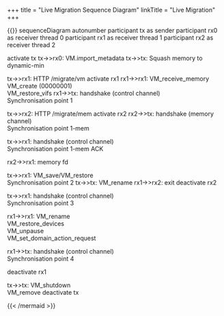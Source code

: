 +++
title = "Live Migration Sequence Diagram"
linkTitle = "Live Migration"
+++

{{<mermaid align="left">}}
sequenceDiagram
autonumber
participant tx as sender
participant rx0 as receiver thread 0
participant rx1 as receiver thread 1
participant rx2 as receiver thread 2

activate tx
tx->>rx0: VM.import_metadata
tx->>tx: Squash memory to dynamic-min

tx->>rx1: HTTP /migrate/vm
activate rx1
rx1->>rx1: VM_receive_memory<br/>VM_create (00000001)<br/>VM_restore_vifs
rx1->>tx: handshake (control channel)<br/>Synchronisation point 1

tx->>rx2: HTTP /migrate/mem
activate rx2
rx2->>tx: handshake (memory channel)<br/>Synchronisation point 1-mem

tx->>rx1: handshake (control channel)<br/>Synchronisation point 1-mem ACK

rx2->>rx1: memory fd

tx->>rx1: VM_save/VM_restore<br/>Synchronisation point 2
tx->>tx: VM_rename
rx1->>rx2: exit
deactivate rx2

tx->>rx1: handshake (control channel)<br/>Synchronisation point 3

rx1->>rx1: VM_rename<br/>VM_restore_devices<br/>VM_unpause<br/>VM_set_domain_action_request

rx1->>tx: handshake (control channel)<br/>Synchronisation point 4

deactivate rx1

tx->>tx: VM_shutdown<br/>VM_remove
deactivate tx

{{< /mermaid >}}
